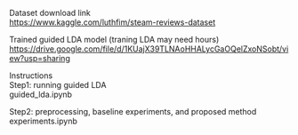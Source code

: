 Dataset download link  
https://www.kaggle.com/luthfim/steam-reviews-dataset

Trained guided LDA model (traning LDA may need hours)  
https://drive.google.com/file/d/1KUajX39TLNAoHHALycGaOQelZxoNSobt/view?usp=sharing

Instructions  
Step1: running guided LDA  
guided_lda.ipynb  

Step2: preprocessing, baseline experiments, and proposed method  
experiments.ipynb  
